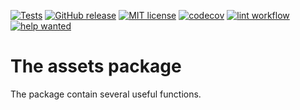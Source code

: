 [![Tests](https://github.com/kaatinga/assets/actions/workflows/test.yml/badge.svg?branch=master)](https://github.com/kaatinga/assets/actions/workflows/test.yml)
[![GitHub release](https://img.shields.io/github/release/kaatinga/assets.svg)](https://github.com/kaatinga/assets/releases)
[![MIT license](https://img.shields.io/badge/License-MIT-blue.svg)](https://github.com/kaatinga/assets/blob/main/LICENSE)
[![codecov](https://codecov.io/gh/kaatinga/assets/branch/master/graph/badge.svg)](https://codecov.io/gh/kaatinga/assets)
[![lint workflow](https://github.com/kaatinga/assets/actions/workflows/golangci-lint.yml/badge.svg)](https://github.com/kaatinga/assets/actions?query=workflow%3Alinter)
[![help wanted](https://img.shields.io/badge/Help%20wanted-True-yellow.svg)](https://github.com/kaatinga/assets/issues?q=is%3Aopen+is%3Aissue+label%3A%22help+wanted%22)

# The assets package

The package contain several useful functions.
